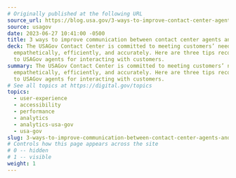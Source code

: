 ```yaml
---
# Originally published at the following URL
source_url: https://blog.usa.gov/3-ways-to-improve-contact-center-agents-and-customers-communication
source: usagov
date: 2023-06-27 10:41:00 -0500
title: 3 ways to improve communication between contact center agents and customers
deck: The USAGov Contact Center is committed to meeting customers’ needs
  empathetically, efficiently, and accurately. Here are three tips recommended
  to USAGov agents for interacting with customers.
summary: The USAGov Contact Center is committed to meeting customers’ needs
  empathetically, efficiently, and accurately. Here are three tips recommended
  to USAGov agents for interacting with customers.
# See all topics at https://digital.gov/topics
topics:
  - user-experience
  - accessibility
  - performance
  - analytics
  - analytics-usa-gov
  - usa-gov
slug: 3-ways-to-improve-communication-between-contact-center-agents-and-customers
# Controls how this page appears across the site
# 0 -- hidden
# 1 -- visible
weight: 1
---
```

